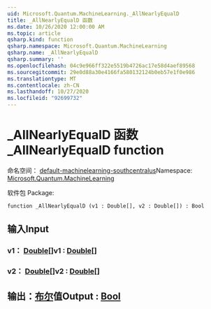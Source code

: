```yaml
---
uid: Microsoft.Quantum.MachineLearning._AllNearlyEqualD
title: _AllNearlyEqualD 函数
ms.date: 10/26/2020 12:00:00 AM
ms.topic: article
qsharp.kind: function
qsharp.namespace: Microsoft.Quantum.MachineLearning
qsharp.name: _AllNearlyEqualD
qsharp.summary: ''
ms.openlocfilehash: 04c9e966ff322e5519b4726ac17e58d4aef89568
ms.sourcegitcommit: 29e0d88a30e4166fa580132124b0eb57e1f0e986
ms.translationtype: MT
ms.contentlocale: zh-CN
ms.lasthandoff: 10/27/2020
ms.locfileid: "92699732"
---
```

# <a name="_allnearlyequald-function"></a><span data-ttu-id="479ff-102">_AllNearlyEqualD 函数</span><span class="sxs-lookup"><span data-stu-id="479ff-102">_AllNearlyEqualD function</span></span>

<span data-ttu-id="479ff-103">命名空间： [default-machinelearning-southcentralus](xref:Microsoft.Quantum.MachineLearning)</span><span class="sxs-lookup"><span data-stu-id="479ff-103">Namespace: [Microsoft.Quantum.MachineLearning](xref:Microsoft.Quantum.MachineLearning)</span></span>

<span data-ttu-id="479ff-104">软件包 [](https://nuget.org/packages/)</span><span class="sxs-lookup"><span data-stu-id="479ff-104">Package: [](https://nuget.org/packages/)</span></span>




```qsharp
function _AllNearlyEqualD (v1 : Double[], v2 : Double[]) : Bool
```


## <a name="input"></a><span data-ttu-id="479ff-105">输入</span><span class="sxs-lookup"><span data-stu-id="479ff-105">Input</span></span>

### <a name="v1--double"></a><span data-ttu-id="479ff-106">v1： [Double](xref:microsoft.quantum.lang-ref.double)[]</span><span class="sxs-lookup"><span data-stu-id="479ff-106">v1 : [Double](xref:microsoft.quantum.lang-ref.double)[]</span></span>




### <a name="v2--double"></a><span data-ttu-id="479ff-107">v2： [Double](xref:microsoft.quantum.lang-ref.double)[]</span><span class="sxs-lookup"><span data-stu-id="479ff-107">v2 : [Double](xref:microsoft.quantum.lang-ref.double)[]</span></span>





## <a name="output--bool"></a><span data-ttu-id="479ff-108">输出：[布尔](xref:microsoft.quantum.lang-ref.bool)值</span><span class="sxs-lookup"><span data-stu-id="479ff-108">Output : [Bool](xref:microsoft.quantum.lang-ref.bool)</span></span>


